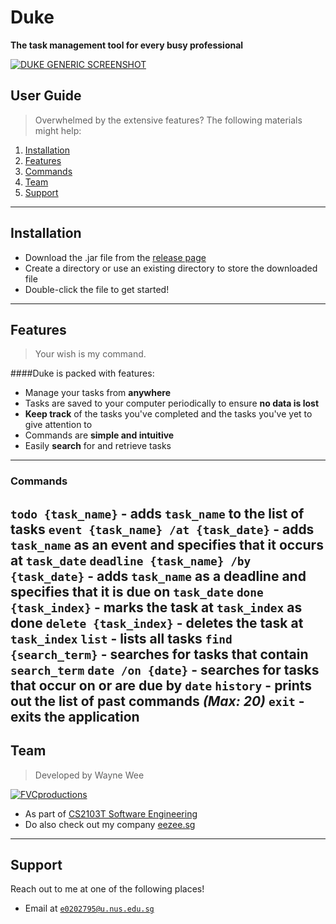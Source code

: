 # Duke



**The task management tool for every busy professional**

[![DUKE GENERIC SCREENSHOT](https://raw.githubusercontent.com/waynewee/duke/master/screenshots/generic.png)]()


## User Guide

> Overwhelmed by the extensive features? The following materials might help:

1. [Installation](#installation)
2. [Features](#features)
3. [Commands](#commands)
4. [Team](#team)
5. [Support](#support)

---
## Installation

- Download the .jar file from the <a href="https://github.com/waynewee/duke/releases">release page</a>
- Create a directory or use an existing directory to store the downloaded file
- Double-click the file to get started!

---
## Features

> Your wish is my command.

####Duke is packed with features:

- Manage your tasks from **anywhere**
- Tasks are saved to your computer periodically to ensure **no data is lost**
- **Keep track** of the tasks you've completed and the tasks you've yet to give attention to
- Commands are **simple and intuitive**
- Easily **search** for and retrieve tasks

---

### Commands

`todo {task_name}` - adds `task_name` to the list of tasks
`event {task_name} /at {task_date}` - adds `task_name` as an event and specifies that it occurs at `task_date`
`deadline {task_name} /by {task_date}` - adds `task_name` as a deadline and specifies that it is due on `task_date`
`done {task_index}` - marks the task at `task_index` as done
`delete {task_index}` - deletes the task at `task_index`
`list` - lists all tasks
`find {search_term}` - searches for tasks that contain `search_term`
`date /on {date}` - searches for tasks that occur on or are due by `date`
`history` - prints out the list of past commands _(Max: 20)_
`exit` - exits the application
---

## Team

> Developed by Wayne Wee

 [![FVCproductions](https://avatars1.githubusercontent.com/u/34233605?s=200&v=4)](http://github.com/waynewee)
- As part of <a href="https://nus-cs2103-ay1920s2.github.io/website/">CS2103T Software Engineering</a>
- Do also check out my company <a href="https://eezee.sg">eezee.sg</a>

---

## Support

Reach out to me at one of the following places!

- Email at <a href="mailto:e0202795@u.nus.edu.sg" target="_blank">`e0202795@u.nus.edu.sg`</a>